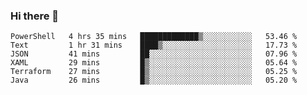 ### Hi there 👋


<!--START_SECTION:waka-->

```text
PowerShell   4 hrs 35 mins   █████████████▒░░░░░░░░░░░   53.46 %
Text         1 hr 31 mins    ████▒░░░░░░░░░░░░░░░░░░░░   17.73 %
JSON         41 mins         ██░░░░░░░░░░░░░░░░░░░░░░░   07.96 %
XAML         29 mins         █▒░░░░░░░░░░░░░░░░░░░░░░░   05.64 %
Terraform    27 mins         █▒░░░░░░░░░░░░░░░░░░░░░░░   05.25 %
Java         26 mins         █▒░░░░░░░░░░░░░░░░░░░░░░░   05.20 %
```

<!--END_SECTION:waka-->

<!--
**ssrahul96/ssrahul96** is a ✨ _special_ ✨ repository because its `README.md` (this file) appears on your GitHub profile.

Here are some ideas to get you started:

- 🔭 I’m currently working on ...
- 🌱 I’m currently learning ...
- 👯 I’m looking to collaborate on ...
- 🤔 I’m looking for help with ...
- 💬 Ask me about ...
- 📫 How to reach me: ...
- 😄 Pronouns: ...
- ⚡ Fun fact: ...
-->
